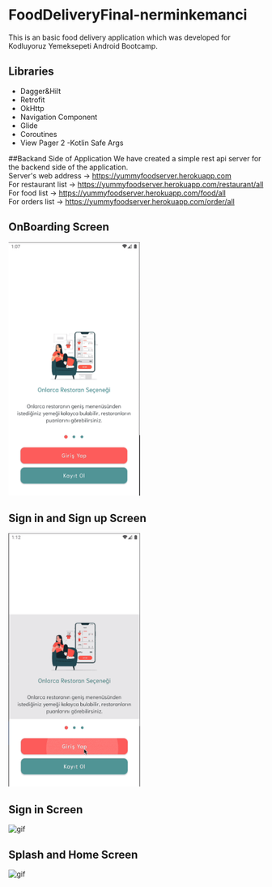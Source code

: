# FoodDeliveryFinal-nerminkemanci

This is an basic food delivery application which was developed for Kodluyoruz Yemeksepeti Android Bootcamp.
## Libraries
- Dagger&Hilt
- Retrofit
- OkHttp
- Navigation Component
- Glide 
- Coroutines
- View Pager 2
-Kotlin Safe Args

##Backand Side of Application
We have created a simple rest api server for the backend side of the application.</br> 
Server's web address -> https://yummyfoodserver.herokuapp.com</br>
For restaurant list -> https://yummyfoodserver.herokuapp.com/restaurant/all</br>
For food list -> https://yummyfoodserver.herokuapp.com/food/all</br>
For orders list -> https://yummyfoodserver.herokuapp.com/order/all</br>


## OnBoarding Screen
<img src="./screens/onboarding.gif" 
  alt="gif" 
  height="500"
  />
## Sign in and Sign up Screen
<img src="./screens/signup_signin.gif" 
  alt="gif" 
  height="500"
  />
## Sign in Screen
<img src="./screens/signin.gif" 
  alt="gif" 
  height="500"
  />
## Splash and Home Screen
<img src="./screens/restaurant_list.gif" 
  alt="gif" 
  height="500"
  />

